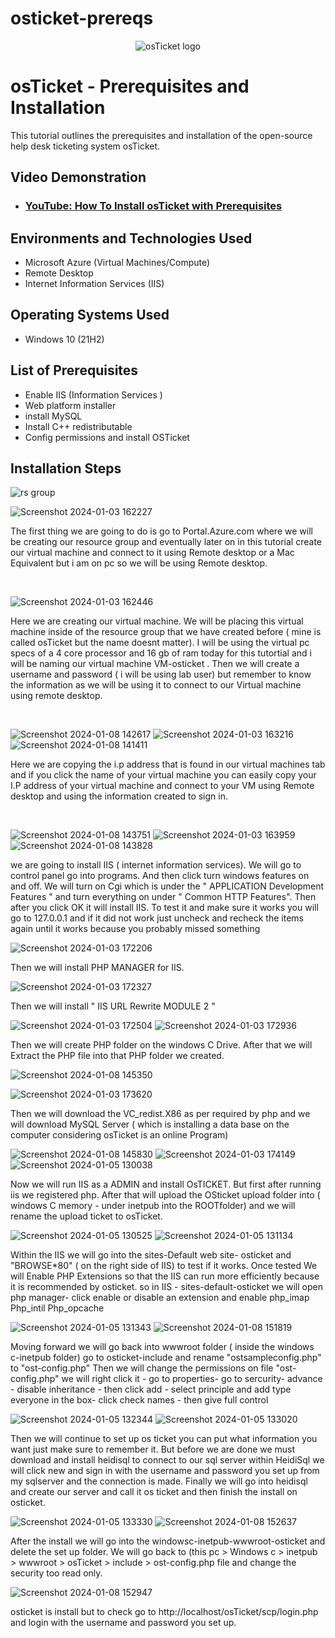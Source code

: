 # osticket-prereqs

<p align="center">
<img src="https://i.imgur.com/Clzj7Xs.png" alt="osTicket logo"/>
</p>

<h1>osTicket - Prerequisites and Installation</h1>
This tutorial outlines the prerequisites and installation of the open-source help desk ticketing system osTicket.<br />


<h2>Video Demonstration</h2>

- ### [YouTube: How To Install osTicket with Prerequisites](https://www.youtube.com)

<h2>Environments and Technologies Used</h2>

- Microsoft Azure (Virtual Machines/Compute)
- Remote Desktop
- Internet Information Services (IIS)

<h2>Operating Systems Used </h2>

- Windows 10</b> (21H2)

<h2>List of Prerequisites</h2>

- Enable IIS (Information Services )
- Web platform installer
- install MySQL
- Install C++ redistributable
- Config permissions and install OSTicket
<h2>Installation Steps</h2>

![rs group](https://github.com/kevonrochester/osticket-prereqs/assets/155024615/03493dc8-1c2c-426d-8dd0-35d390e39365)

![Screenshot 2024-01-03 162227](https://github.com/kevonrochester/osticket-prereqs/assets/155024615/51fa8f17-35f0-4a7a-93e6-aec302cf90c4)


The first thing we are going to do is go to Portal.Azure.com where we will be creating our resource group and eventually later on in this tutorial create our virtual machine and connect to it using Remote desktop or a Mac Equivalent but i am on pc so we will be using Remote desktop.
</p>
<br />

![Screenshot 2024-01-03 162446](https://github.com/kevonrochester/osticket-prereqs/assets/155024615/69644701-9546-44fd-9634-d36d2e3d4a44)

Here we are creating our virtual machine. We will be placing this virtual machine inside of the resource group that we have created before ( mine is called osTicket but the name doesnt matter). I will be using the virtual pc specs of a 4 core processor and 16 gb of ram today for this tutortial and i will be naming our virtual machine VM-osticket . Then we will create a username and password ( i will be using lab user) but remember to know the information as we will be using it to connect to our Virtual machine using remote desktop.
</p>
<br />

![Screenshot 2024-01-08 142617](https://github.com/kevonrochester/osticket-prereqs/assets/155024615/176a4c72-a973-4ae6-917a-550f19032bd8)
![Screenshot 2024-01-03 163216](https://github.com/kevonrochester/osticket-prereqs/assets/155024615/f67910a4-fee1-410f-982e-6bba01ee422b)
![Screenshot 2024-01-08 141411](https://github.com/kevonrochester/osticket-prereqs/assets/155024615/6e3983c5-b445-49d3-96aa-1fa460b33568)



Here we are copying the i.p address that is found in our virtual machines tab and if you click the name of your virtual machine you can easily copy your I.P address of your virtual machine and connect to your VM using Remote desktop and using the information 
created to sign in.
</p>
<br />

![Screenshot 2024-01-08 143751](https://github.com/kevonrochester/osticket-prereqs/assets/155024615/93b20141-d32b-47da-a190-59412bfaea8d)
![Screenshot 2024-01-03 163959](https://github.com/kevonrochester/osticket-prereqs/assets/155024615/f4e39652-e6ee-4494-83ad-9084ce4b1d35)
![Screenshot 2024-01-08 143828](https://github.com/kevonrochester/osticket-prereqs/assets/155024615/d0643f87-79ac-4164-a04d-93b4e3d069d2)


we are going to install IIS ( internet information services). We will go to control panel go into programs. And then click turn windows features on and off. We will turn on Cgi which is under the " APPLICATION Development Features " and turn everything on under " Common HTTP Features". Then after you click OK it will install IIS.
To test it and make sure it works you will go to 127.0.0.1 and if it did not work just uncheck and recheck the items again until it works because you probably missed something


![Screenshot 2024-01-03 172206](https://github.com/kevonrochester/osticket-prereqs/assets/155024615/70174258-1033-4074-961e-5476d5fe875f)

Then we will install PHP MANAGER for IIS.

![Screenshot 2024-01-03 172327](https://github.com/kevonrochester/osticket-prereqs/assets/155024615/1dc64fe3-aa48-4fcc-9da2-ee90c89c9136)


Then we will install " IIS URL Rewrite MODULE 2 "

![Screenshot 2024-01-03 172504](https://github.com/kevonrochester/osticket-prereqs/assets/155024615/588e64c6-8562-40a2-9b2d-ac2c6550321f)
![Screenshot 2024-01-03 172936](https://github.com/kevonrochester/osticket-prereqs/assets/155024615/c34e9a08-d5a1-49c8-bb1a-ed9c9818886c)



Then we will create PHP folder on the windows C Drive. After that we will  Extract the PHP file into that PHP folder we created.

![Screenshot 2024-01-08 145350](https://github.com/kevonrochester/osticket-prereqs/assets/155024615/e4392bd3-4a79-4026-b8dc-7b1d1da0dbd4)

![Screenshot 2024-01-03 173620](https://github.com/kevonrochester/osticket-prereqs/assets/155024615/6d484968-700c-4901-975b-8f77d25795cc)


Then we will download the VC_redist.X86 as per required by php and  we will download MySQL Server ( which is installing a data base on the computer considering osTicket is an online Program)

![Screenshot 2024-01-08 145830](https://github.com/kevonrochester/osticket-prereqs/assets/155024615/d5da12e6-9136-41a3-85d4-eb1fbeb51c32)
![Screenshot 2024-01-03 174149](https://github.com/kevonrochester/osticket-prereqs/assets/155024615/61a1a2e5-cb91-4d11-98af-984d1e826c51)
![Screenshot 2024-01-05 130038](https://github.com/kevonrochester/osticket-prereqs/assets/155024615/1e2f1643-5662-4fe2-9b17-3b7ddfc6899e)


Now we will run IIS as a ADMIN and install OsTICKET. But first after running iis we registered php. After that will upload the OSticket upload folder into ( windows C memory - under inetpub into the ROOTfolder)
and we will rename the upload ticket to osTicket.


![Screenshot 2024-01-05 130525](https://github.com/kevonrochester/osticket-prereqs/assets/155024615/5add1766-dd50-468d-90e3-378c4dbef6bd)
![Screenshot 2024-01-05 131134](https://github.com/kevonrochester/osticket-prereqs/assets/155024615/8b8c70c6-cee2-4f8a-9c53-a14eb00aa215)


Within the IIS we will go into the sites-Default web site- osticket and "BROWSE*80" ( on the right side of IIS)  to test if it works. Once tested We will Enable PHP Extensions so that the IIS can run more efficiently because it is recommended by osticket.
so in IIS - sites-default-osticket we will open php manager- click enable or disable an extension and enable php_imap Php_intil Php_opcache

![Screenshot 2024-01-05 131343](https://github.com/kevonrochester/osticket-prereqs/assets/155024615/2951395a-52b9-452a-94b1-761ce9e9fec4)
![Screenshot 2024-01-08 151819](https://github.com/kevonrochester/osticket-prereqs/assets/155024615/93e9bda6-c6c0-4c31-a14b-7b90c34a1caa)

Moving forward we will go back into wwwroot folder ( inside the windows c-inetpub folder) go to osticket-include and rename "ostsampleconfig.php" to "ost-config.php"
Then we will change the permissions on file "ost-config.php" we will right click it - go to properties- go to sercurity- advance - disable inheritance - then click add - select principle and add type everyone in the box- click check names - then give full control

![Screenshot 2024-01-05 132344](https://github.com/kevonrochester/osticket-prereqs/assets/155024615/6545d7fb-88b1-40f0-a631-894cb02fa1df)
![Screenshot 2024-01-05 133020](https://github.com/kevonrochester/osticket-prereqs/assets/155024615/1a344ddb-f1c6-4868-8ad9-7fad88fe0326)


Then we will continue to set up os ticket you can put what information you want just make sure to remember it. But before we are done we must download and install heidisql to connect to our sql server
within HeidiSql we will click new and sign in with the username and password you set up from my sqlserver and the connection is made. Finally we will go into heidisql and create our server and call it os ticket and then finish the install on osticket.

![Screenshot 2024-01-05 133330](https://github.com/kevonrochester/osticket-prereqs/assets/155024615/974e029b-3813-476a-82cb-dc03a3f9641c)
![Screenshot 2024-01-08 152637](https://github.com/kevonrochester/osticket-prereqs/assets/155024615/53704fef-733e-4295-a250-9b23cb16599e)


After the install we will go into the windowsc-inetpub-wwwroot-osticket and delete the set up folder. We will go back to (this pc > Windows c > inetpub > wwwroot > osTicket > include > ost-config.php file and change the security too read only.

![Screenshot 2024-01-08 152947](https://github.com/kevonrochester/osticket-prereqs/assets/155024615/59b6df74-3d57-406f-aaf3-c34fd586264a)

osticket is install but to check go to http://localhost/osTicket/scp/login.php and login with the username and password you set up.





